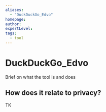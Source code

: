 ```yaml
---
aliases:
  - "DuckDuckGo_Edvo"
homepage: 
author: 
expertLevel: 
tags:
  - tool
---
```

# DuckDuckGo_Edvo

Brief on what the tool is and does 

## How does it relate to privacy?

TK 

